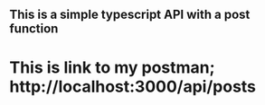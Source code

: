 ## This is a simple typescript API with a post function
# This is link to my postman; http://localhost:3000/api/posts
